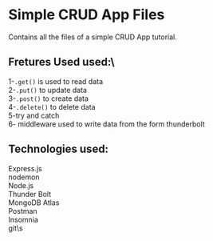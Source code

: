 # Simple CRUD App Files
Contains all the files of a simple CRUD App tutorial.
## Fretures Used used:\
1-`.get()` is used to read data\
2-`.put()` to update data\
3-`.post()` to create data\
4-`.delete()` to delete data\
5-try and catch \
6- middleware used to write data from the form thunderbolt

## Technologies used:
Express.js\
nodemon\
Node.js\
Thunder Bolt\
MongoDB Atlas\
Postman\
Insomnia\
git\s
